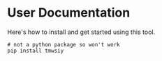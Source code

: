 # User Documentation

Here's how to install and get started using this tool.

```
# not a python package so won't work
pip install tmwsiy
```
